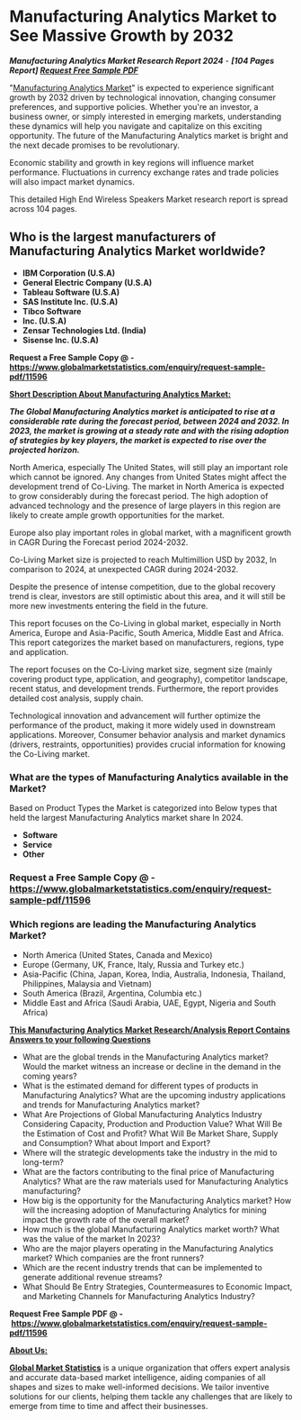 <h1>Manufacturing Analytics Market to See Massive Growth by 2032</h1>
<p><em><strong>Manufacturing Analytics Market Research Report 2024</strong></em>&nbsp;-&nbsp;<em><strong>[104 Pages Report] </strong></em><em><strong><a href="https://www.globalmarketstatistics.com/enquiry/request-sample-pdf/11596">Request Free Sample PDF</a></strong></em></p>
<p>"<a href="https://www.globalmarketstatistics.com/market-reports/manufacturing-analytics-market-11596">Manufacturing Analytics Market</a>" is expected to experience significant growth by 2032 driven by technological innovation, changing consumer preferences, and supportive policies. Whether you're an investor, a business owner, or simply interested in emerging markets, understanding these dynamics will help you navigate and capitalize on this exciting opportunity. The future of the&nbsp;Manufacturing Analytics market is bright and the next decade promises to be revolutionary.</p>
<p>Economic stability and growth in key regions will influence market performance. Fluctuations in currency exchange rates and trade policies will also impact market dynamics.</p>
<p>This detailed&nbsp;High End Wireless Speakers Market research report is spread across 104 pages.</p>
<h2><strong>Who is the largest manufacturers of Manufacturing Analytics Market worldwide?</strong></h2>
<ul>
<li><strong>IBM Corporation (U.S.A)</strong></li>
<li><strong>General Electric Company (U.S.A)</strong></li>
<li><strong>Tableau Software (U.S.A)</strong></li>
<li><strong>SAS Institute Inc. (U.S.A)</strong></li>
<li><strong>Tibco Software</strong></li>
<li><strong>Inc. (U.S.A)</strong></li>
<li><strong>Zensar Technologies Ltd. (India)</strong></li>
<li><strong>Sisense Inc. (U.S.A)</strong></li>
</ul>
<p><strong>Request a Free Sample Copy @ - <a href="https://www.globalmarketstatistics.com/enquiry/request-sample-pdf/11596">https://www.globalmarketstatistics.com/enquiry/request-sample-pdf/11596</a></strong></p>
<p><strong><u>Short Description About Manufacturing Analytics Market:</u></strong></p>
<p><strong><em>The Global Manufacturing Analytics market is anticipated to rise at a considerable rate during the forecast period, between 2024 and 2032. In 2023, the market is growing at a steady rate and with the rising adoption of strategies by key players, the market is expected to rise over the projected horizon.</em></strong></p>
<p>North America, especially The United States, will still play an important role which cannot be ignored. Any changes from United States might affect the development trend of Co-Living. The market in North America is expected to grow considerably during the forecast period. The high adoption of advanced technology and the presence of large players in this region are likely to create ample growth opportunities for the market.</p>
<p>Europe also play important roles in global market, with a magnificent growth in CAGR During the Forecast period 2024-2032.</p>
<p>Co-Living Market size is projected to reach Multimillion USD by 2032, In comparison to 2024, at unexpected CAGR during 2024-2032.</p>
<p>Despite the presence of intense competition, due to the global recovery trend is clear, investors are still optimistic about this area, and it will still be more new investments entering the field in the future.</p>
<p>This report focuses on the Co-Living in global market, especially in North America, Europe and Asia-Pacific, South America, Middle East and Africa. This report categorizes the market based on manufacturers, regions, type and application.</p>
<p>The report focuses on the Co-Living market size, segment size (mainly covering product type, application, and geography), competitor landscape, recent status, and development trends. Furthermore, the report provides detailed cost analysis, supply chain.</p>
<p>Technological innovation and advancement will further optimize the performance of the product, making it more widely used in downstream applications. Moreover, Consumer behavior analysis and market dynamics (drivers, restraints, opportunities) provides crucial information for knowing the Co-Living market.</p>
<h3>What are the types of Manufacturing Analytics available in the Market?</h3>
<p>Based on Product Types the Market is categorized into Below types that held the largest Manufacturing Analytics market share In 2024.</p>
<ul>
<li><strong>Software</strong></li>
<li><strong>Service</strong></li>
<li><strong>Other</strong></li>
</ul>
<h3>Request a Free Sample Copy @ - <a href="https://www.globalmarketstatistics.com/enquiry/request-sample-pdf/11596">https://www.globalmarketstatistics.com/enquiry/request-sample-pdf/11596</a></h3>
<h3>Which regions are leading the Manufacturing Analytics Market?</h3>
<ul>
<li>North America (United States, Canada and Mexico)</li>
<li>Europe (Germany, UK, France, Italy, Russia and Turkey etc.)</li>
<li>Asia-Pacific (China, Japan, Korea, India, Australia, Indonesia, Thailand, Philippines, Malaysia and Vietnam)</li>
<li>South America (Brazil, Argentina, Columbia etc.)</li>
<li>Middle East and Africa (Saudi Arabia, UAE, Egypt, Nigeria and South Africa)</li>
</ul>
<p><strong><u>This Manufacturing Analytics Market Research/Analysis Report Contains Answers to your following Questions</u></strong></p>
<ul>
<li>What are the global trends in the Manufacturing Analytics market? Would the market witness an increase or decline in the demand in the coming years?</li>
<li>What is the estimated demand for different types of products in Manufacturing Analytics? What are the upcoming industry applications and trends for Manufacturing Analytics market?</li>
<li>What Are Projections of Global Manufacturing Analytics Industry Considering Capacity, Production and Production Value? What Will Be the Estimation of Cost and Profit? What Will Be Market Share, Supply and Consumption? What about Import and Export?</li>
<li>Where will the strategic developments take the industry in the mid to long-term?</li>
<li>What are the factors contributing to the final price of Manufacturing Analytics? What are the raw materials used for Manufacturing Analytics manufacturing?</li>
<li>How big is the opportunity for the Manufacturing Analytics market? How will the increasing adoption of Manufacturing Analytics for mining impact the growth rate of the overall market?</li>
<li>How much is the global Manufacturing Analytics market worth? What was the value of the market In 2023?</li>
<li>Who are the major players operating in the Manufacturing Analytics market? Which companies are the front runners?</li>
<li>Which are the recent industry trends that can be implemented to generate additional revenue streams?</li>
<li>What Should Be Entry Strategies, Countermeasures to Economic Impact, and Marketing Channels for Manufacturing Analytics Industry?</li>
</ul>
<p><strong>Request Free Sample PDF @ -&nbsp;<a href="https://www.globalmarketstatistics.com/enquiry/request-sample-pdf/11596">https://www.globalmarketstatistics.com/enquiry/request-sample-pdf/11596</a></strong></p>
<p><strong><u>About Us:</u></strong></p>
<p><strong><a href="https://www.globalmarketstatistics.com/">Global Market Statistics</a></strong> is a unique organization that offers expert analysis and accurate data-based market intelligence, aiding companies of all shapes and sizes to make well-informed decisions. We tailor inventive solutions for our clients, helping them tackle any challenges that are likely to emerge from time to time and affect their businesses.</p>
